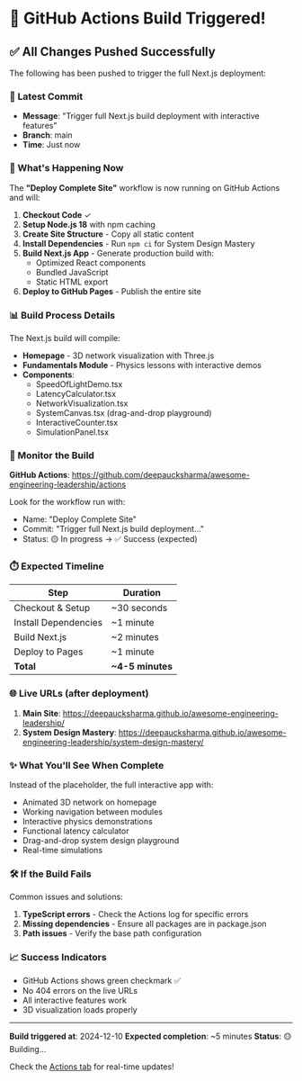 # 🚀 GitHub Actions Build Triggered!

## ✅ All Changes Pushed Successfully

The following has been pushed to trigger the full Next.js deployment:

### 📝 Latest Commit
- **Message**: "Trigger full Next.js build deployment with interactive features"
- **Branch**: main
- **Time**: Just now

### 🔧 What's Happening Now

The **"Deploy Complete Site"** workflow is now running on GitHub Actions and will:

1. **Checkout Code** ✓
2. **Setup Node.js 18** with npm caching
3. **Create Site Structure** - Copy all static content
4. **Install Dependencies** - Run `npm ci` for System Design Mastery
5. **Build Next.js App** - Generate production build with:
   - Optimized React components
   - Bundled JavaScript
   - Static HTML export
6. **Deploy to GitHub Pages** - Publish the entire site

### 📊 Build Process Details

The Next.js build will compile:
- **Homepage** - 3D network visualization with Three.js
- **Fundamentals Module** - Physics lessons with interactive demos
- **Components**:
  - SpeedOfLightDemo.tsx
  - LatencyCalculator.tsx
  - NetworkVisualization.tsx
  - SystemCanvas.tsx (drag-and-drop playground)
  - InteractiveCounter.tsx
  - SimulationPanel.tsx

### 🔗 Monitor the Build

**GitHub Actions**: https://github.com/deepaucksharma/awesome-engineering-leadership/actions

Look for the workflow run with:
- Name: "Deploy Complete Site"
- Commit: "Trigger full Next.js build deployment..."
- Status: 🟡 In progress → ✅ Success (expected)

### ⏱️ Expected Timeline

| Step | Duration |
|------|----------|
| Checkout & Setup | ~30 seconds |
| Install Dependencies | ~1 minute |
| Build Next.js | ~2 minutes |
| Deploy to Pages | ~1 minute |
| **Total** | **~4-5 minutes** |

### 🌐 Live URLs (after deployment)

1. **Main Site**: https://deepaucksharma.github.io/awesome-engineering-leadership/
2. **System Design Mastery**: https://deepaucksharma.github.io/awesome-engineering-leadership/system-design-mastery/

### ✨ What You'll See When Complete

Instead of the placeholder, the full interactive app with:
- Animated 3D network on homepage
- Working navigation between modules
- Interactive physics demonstrations
- Functional latency calculator
- Drag-and-drop system design playground
- Real-time simulations

### 🛠️ If the Build Fails

Common issues and solutions:
1. **TypeScript errors** - Check the Actions log for specific errors
2. **Missing dependencies** - Ensure all packages are in package.json
3. **Path issues** - Verify the base path configuration

### 📈 Success Indicators

- GitHub Actions shows green checkmark ✅
- No 404 errors on the live URLs
- All interactive features work
- 3D visualization loads properly

---

**Build triggered at**: 2024-12-10
**Expected completion**: ~5 minutes
**Status**: 🟡 Building...

Check the [Actions tab](https://github.com/deepaucksharma/awesome-engineering-leadership/actions) for real-time updates!
